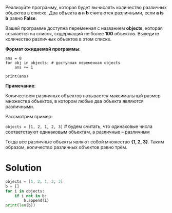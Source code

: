 Реализуйте программу, которая будет вычислять количество различных объектов в списке.
Два объекта **a** и **b** считаются различными, если **a is b** равно **False**.

Вашей программе доступна переменная с названием **objects**, которая ссылается на список, содержащий не более **100**
объектов. Выведите количество различных объектов в этом списке.

**Формат ожидаемой программы**:

```
ans = 0
for obj in objects: # доступная переменная objects
    ans += 1

print(ans)
```

**Примечание**:

Количеством различных объектов называется максимальный размер множества объектов, в котором любые два объекта являются
различными.

Рассмотрим пример:

`objects = [1, 2, 1, 2, 3]` # будем считать, что одинаковые числа соответствуют одинаковым объектам, а различные –
различным

Тогда все различные объекты являют собой множество **{1, 2, 3}**﻿. Таким образом, количество различных объектов равно
трём.

# Solution

```python
objects = [1, 2, 1, 2, 3]
b = []
for i in objects:
    if i not in b:
        b.append(i)
print(len(b))
```

